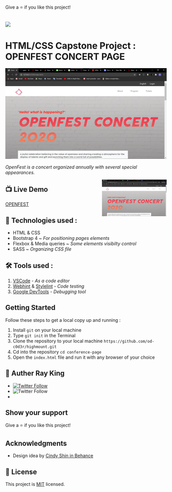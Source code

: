 Give a ⭐️ if you like this project!<br><br>

![](https://img.shields.io/badge/Microverse-blueviolet)

# HTML/CSS Capstone Project : OPENFEST CONCERT PAGE

![screenshot](assets/screenshot.png)

 _OpenFest is a concert organized annually with several special appearances._


<img src="assets/screenshot.png" align="right" width="40%">

## 📺 Live Demo 

[OPENFEST](https://rayking12.github.io/html-capstone-project/)

## 📡 Technologies used :

- HTML & CSS
- Bootstrap 4 ~ _For positioning pages elements_
- Flexbox & Media queries ~ _Some elements visibilty control_
- SASS ~ _Organizing CSS file_

## 🛠 Tools used :

1. [VSCode](https://code.visualstudio.com/) - _As a code editor_
1. [Webhint](https://webhint.io/) & [Stylelint](https://stylelint.io/) - _Code testing_
1. [Google DevTools](https://developers.google.com/) - _Debugging tool_

## Getting Started

Follow these steps to get a local copy up and running :

1. Install `git` on your local machine
1. Type `git init` in the Terminal
1. Clone the repository to your local machine `https://github.com/od-c0d3r/highmount.git`
1. Cd into the repository `cd conference-page`
1. Open the `index.html` file and run it with any browser of your choice

## 👤 Auther Ray King

- [<img alt="Twitter Follow" src="https://img.shields.io/github/followers/od-c0d3r?label=Github&style=social">](https://github.com/rayking12)
- <img alt="Twitter Follow" src="https://img.shields.io/twitter/follow/od_coder?label=Twitter&style=social">
- 

## Show your support

Give a ⭐️ if you like this project!

## Acknowledgments

- Design idea by [Cindy Shin in Behance](https://www.behance.net/adagio07)

## 📝 License

This project is [MIT](lic.url) licensed.